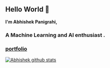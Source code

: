 ## Hello World 👋

**I'm Abhishek Panigrahi,**

### A Machine Learning and AI enthusiast .


### [portfolio](https://abhishekpanigrahiportfolio.netlify.app/)


<!--
**abhishek2chikun/abhishek2chikun** is a ✨ _special_ ✨ repository because its `README.md` (this file) appears on your GitHub profile.


Here are some ideas to get you started:

- 🔭 I’m currently working on ...
- 🌱 I’m currently learning ...
- 👯 I’m looking to collaborate on ...
- 🤔 I’m looking for help with ...
- 💬 Ask me about ...
- 📫 How to reach me: ...
- 😄 Pronouns: ...
- ⚡ Fun fact: ...
-->
[![Abhishek github stats](https://github-readme-stats.vercel.app/api?username=abhishek2chikun)](https://github.com/anuraghazra/github-readme-stats)
